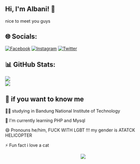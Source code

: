 ## Hi, I'm Albani! 👋
nice to meet you guys

## 🌐 Socials:
[![Facebook](https://img.shields.io/badge/Facebook-%231877F2.svg?logo=Facebook&logoColor=white)](https://facebook.com/alzldn) [![Instagram](https://img.shields.io/badge/Instagram-%23E4405F.svg?logo=Instagram&logoColor=white)](https://instagram.com/albx_xni) [![Twitter](https://img.shields.io/badge/Twitter-%231DA1F2.svg?logo=Twitter&logoColor=white)](https://twitter.com/@Televisionsable) 

## 📊 GitHub Stats:
![](https://github-readme-streak-stats.herokuapp.com/?user=al-bani&theme=tokyonight&hide_border=false)<br/>
![](https://github-readme-stats.vercel.app/api/top-langs/?username=al-bani&theme=tokyonight&hide_border=false&include_all_commits=false&count_private=false&layout=compact)

## 🚀 if you want to know me
👩‍💻 studying in Bandung National Institute of Technology

🧠 I'm currently learning PHP and Mysql

😄 Pronouns he/him, FUCK WITH LGBT !!! my gender is ATATCK HELICOPTER

⚡️ Fun fact i love a cat

<div align="center"><img src="https://spotify-github-profile.vercel.app/api/view?uid=31lowy7e37nes4cct67nfqaiyw5i&cover_image=true&theme=default&show_offline=false&background_color=121212" /></div> 
